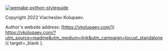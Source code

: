 [![wemake-python-styleguide](https://img.shields.io/badge/style-wemake-000000.svg)](
https://github.com/wemake-services/wemake-python-styleguide
)

Copyright 2022 Viacheslav Kolupaev.

Author's website address: [https://vkolupaev.com/](
https://vkolupaev.com/?utm_source=readme&utm_medium=link&utm_campaign=locust_standalone
){ target=_blank }.
